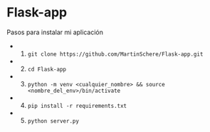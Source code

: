 # Flask-app

Pasos para instalar mi aplicación

- 1. `git clone https://github.com/MartinSchere/Flask-app.git`
- 2. `cd Flask-app`
- 3. `python -m venv <cualquier_nombre> && source <nombre_del_env>/bin/activate`
- 4. `pip install -r requirements.txt`
- 5. `python server.py`
